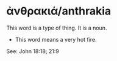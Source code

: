 # ἀνθρακιά/anthrakia
This word is a type of  thing. It is a noun.
* This word means a very hot fire. 

See: John 18:18; 21:9
